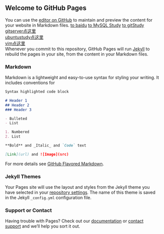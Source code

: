 ## Welcome to GitHub Pages

You can use the [editor on GitHub](https://github.com/rotchild/rotchild.github.io/edit/master/index.md) to maintain and preview the content for your website in Markdown files.
[to baidu](http://www.baidu.com)
[to MySQL Study](./DATABASE_MySQL.md)
[to gitStudy](./gitstudy.md)
[gitserver点这里](./gitserver.md)<br/>
[ubuntustudy点这里](./ubuntustudy.md)<br/>
[vim点这里](./vim.md)<br/>
Whenever you commit to this repository, GitHub Pages will run [Jekyll](https://jekyllrb.com/) to rebuild the pages in your site, from the content in your Markdown files.

### Markdown

Markdown is a lightweight and easy-to-use syntax for styling your writing. It includes conventions for

```markdown
Syntax highlighted code block

# Header 1
## Header 2
### Header 3

- Bulleted
- List

1. Numbered
2. List

**Bold** and _Italic_ and `Code` text

[Link](url) and ![Image](src)
```

For more details see [GitHub Flavored Markdown](https://guides.github.com/features/mastering-markdown/).

### Jekyll Themes

Your Pages site will use the layout and styles from the Jekyll theme you have selected in your [repository settings](https://github.com/rotchild/rotchild.github.io/settings). The name of this theme is saved in the Jekyll `_config.yml` configuration file.

### Support or Contact

Having trouble with Pages? Check out our [documentation](https://help.github.com/categories/github-pages-basics/) or [contact support](https://github.com/contact) and we’ll help you sort it out.
